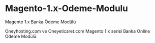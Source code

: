 # Magento-1.x-Odeme-Modulu

Magento 1.x Banka Ödeme Modülü

Oneyhosting.com ve Oneyeticaret.com Magento 1.x serisi Banka Online Ödeme Modülü
